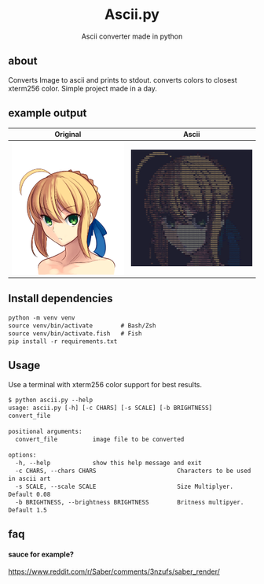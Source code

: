 <h1 align="center">Ascii.py</h1>
<p align="center">Ascii converter made in python</p>

## about
Converts Image to ascii and prints to stdout. converts colors to closest xterm256 color.
Simple project made in a day. 

## example output

Original             |  Ascii
:-------------------------:|:-------------------------:
![](./example.png)  |  ![](./example-output.png)

## Install dependencies
```
python -m venv venv
source venv/bin/activate        # Bash/Zsh
source venv/bin/activate.fish   # Fish
pip install -r requirements.txt
```

## Usage
Use a terminal with xterm256 color support for best results.
```
$ python ascii.py --help
usage: ascii.py [-h] [-c CHARS] [-s SCALE] [-b BRIGHTNESS] convert_file

positional arguments:
  convert_file          image file to be converted

options:
  -h, --help            show this help message and exit
  -c CHARS, --chars CHARS                       Characters to be used in ascii art
  -s SCALE, --scale SCALE                       Size Multiplyer. Default 0.08
  -b BRIGHTNESS, --brightness BRIGHTNESS        Britness multipyer. Default 1.5
```

## faq
#### sauce for example?
https://www.reddit.com/r/Saber/comments/3nzufs/saber_render/

